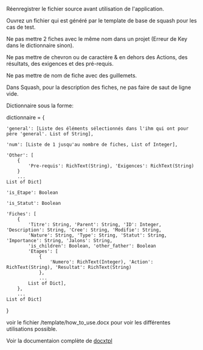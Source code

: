Réenregistrer le fichier source avant utilisation de l'application.

Ouvrez un fichier qui est généré par le template de base de squash pour les cas de test.

Ne pas mettre 2 fiches avec le même nom dans un projet (Erreur de Key dans le dictionnaire sinon).

Ne pas mettre de chevron ou de caractère & en dehors des Actions, des résultats, des exigences et des pré-requis.

Ne pas mettre de nom de fiche avec des guillemets.

Dans Squash, pour la description des fiches, ne pas faire de saut de ligne vide.



Dictionnaire sous la forme:

dictionnaire = {

	'general': [Liste des éléments sélectionnés dans l'ihm qui ont pour père 'general'. List of String],

	'num': [Liste de 1 jusqu'au nombre de fiches, List of Integer],

	'Other': [
		{
			'Pre-requis': RichText(String), 'Exigences': RichText(String)
		}
		...
	List of Dict]

	'is_Etape': Boolean

	'is_Statut': Boolean

	'Fiches': [
		{
			'Titre': String, 'Parent': String, 'ID': Integer, 'Description': String, 'Cree': String, 'Modifie': String,
			'Nature': String, 'Type': String, 'Statut': String, 'Importance': String, 'Jalons': String,
			'is_children': Boolean, 'other_father': Boolean
			'Etapes': [
				{
					'Numero': RichText(Integer), 'Action': RichText(String), 'Resultat': RichText(String)
				},
				...
			List of Dict],
		},
		...
	List of Dict]
}

voir le fichier /template/how_to_use.docx pour voir les différentes utilisations possible.

Voir la documentaion complète de [docxtpl](http://docxtpl.readthedocs.io/en/latest/)